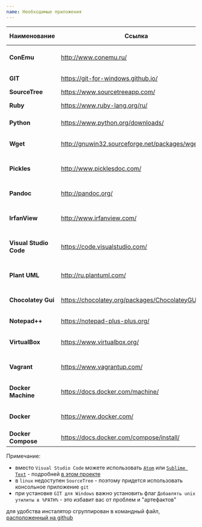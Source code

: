 ```yaml
---
name: Необходимые приложения
---
```


Наименование | Ссылка | Использование в работе  |
--- | --- | ---  |
**ConEmu** | http://www.conemu.ru/ | управления консольными приложениями |
**GIT** | https://git-for-windows.github.io/ | хранение исходных файлов  |
**SourceTree** | https://www.sourcetreeapp.com/  |  IDE для GitFlow  |
**Ruby** | https://www.ruby-lang.org/ru/  | работа с Web клиентом 1С |
**Python** | https://www.python.org/downloads/  | работа с внешними обработками 1С  |
**Wget** | http://gnuwin32.sourceforge.net/packages/wget.htm  | автоматизированное скачивание пакетов и сервисов  |
**Pickles** | http://www.picklesdoc.com/  | автоматическое создание документации  |
**Pandoc** | http://pandoc.org/  | конвертер документов между форматами  |
**IrfanView** | http://www.irfanview.com/  | работа со скриншотами и текстом в картинках  |
**Visual Studio Code** | https://code.visualstudio.com/  | IDE для работы с различными форматами исходных кодов 1C |
**Plant UML** | http://ru.plantuml.com/ | создатель графических схем метаданных 1С |
**Chocolatey Gui** | https://chocolatey.org/packages/ChocolateyGUI | графический установщик пакетов Windows  |
**Notepad++** | https://notepad-plus-plus.org/ | удобный "блокнот" для Windows  |
**VirtualBox** | https://www.virtualbox.org/ | виртуализированное окружение разработчика 1С |
**Vagrant** | https://www.vagrantup.com/ | автоматизация управления окружениями 1С  |
**Docker Machine** | https://docs.docker.com/machine/  | управление контурами проверки 1С  |
**Docker** | https://www.docker.com/  | пакетирование в конейтенеры сервисов 1С  |
**Docker Compose** | https://docs.docker.com/compose/install/  | управления связями контейнеров 1С  |

Примечание:

* вместо `Visual Studio Code` можете использовать [`Atom`](https://atom.io/) или [`Sublime Text`](https://www.sublimetext.com/) - подробней [в этом проекте](https://github.com/xDrivenDevelopment/1c-syntax)
* в `linux` недоступен `SourceTree` - поэтому придется использовать консольное приложение `git`
* при установке `GIT для Windows` важно установить флаг `Добавлять unix утилиты в %PATH%` - это избавит вас от проблем и "артефактов"

для удобства инсталятор сгруппирован в командный файл, [расположенный на github](https://github.com/silverbulleters/vanessa-bootstrap/blob/master/tools/windows/env-install.cmd)
